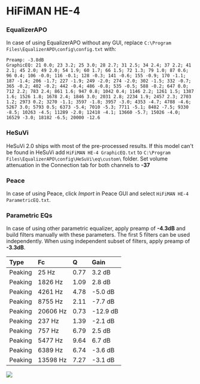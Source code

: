 # HiFiMAN HE-4

### EqualizerAPO
In case of using EqualizerAPO without any GUI, replace `C:\Program Files\EqualizerAPO\config\config.txt`
with:
```
Preamp: -3.8dB
GraphicEQ: 21 0.0; 23 3.2; 25 3.0; 28 2.7; 31 2.5; 34 2.4; 37 2.2; 41 2.1; 45 2.0; 49 2.0; 54 1.9; 60 1.7; 66 1.5; 72 1.3; 79 1.0; 87 0.6; 96 0.4; 106 -0.0; 116 -0.1; 128 -0.3; 141 -0.6; 155 -0.9; 170 -1.1; 187 -1.4; 206 -1.7; 227 -1.9; 249 -2.0; 274 -2.0; 302 -1.5; 332 -0.7; 365 -0.2; 402 -0.2; 442 -0.4; 486 -0.8; 535 -0.5; 588 -0.2; 647 0.0; 712 2.2; 783 2.4; 861 1.6; 947 0.8; 1042 0.4; 1146 2.2; 1261 1.5; 1387 1.6; 1526 1.8; 1678 2.4; 1846 3.0; 2031 2.8; 2234 1.9; 2457 2.3; 2703 1.2; 2973 0.2; 3270 -1.1; 3597 -1.8; 3957 -3.0; 4353 -4.7; 4788 -4.6; 5267 3.0; 5793 0.5; 6373 -5.4; 7010 -5.3; 7711 -5.1; 8482 -7.5; 9330 -8.5; 10263 -4.5; 11289 -2.0; 12418 -4.1; 13660 -5.7; 15026 -4.0; 16529 -3.0; 18182 -6.5; 20000 -12.6
```

### HeSuVi
HeSuVi 2.0 ships with most of the pre-processed results. If this model can't be found in HeSuVi add
`HiFiMAN HE-4 GraphicEQ.txt` to `C:\Program Files\EqualizerAPO\config\HeSuVi\eq\custom\` folder.
Set volume attenuation in the Connection tab for both channels to **-37**

### Peace
In case of using Peace, click *Import* in Peace GUI and select `HiFiMAN HE-4 ParametricEQ.txt`.

### Parametric EQs
In case of using other parametric equalizer, apply preamp of **-4.3dB** and build filters manually
with these parameters. The first 5 filters can be used independently.
When using independent subset of filters, apply preamp of **-3.3dB**.

| Type    | Fc       |    Q | Gain     |
|:--------|:---------|:-----|:---------|
| Peaking | 25 Hz    | 0.77 | 3.2 dB   |
| Peaking | 1826 Hz  | 1.09 | 2.8 dB   |
| Peaking | 4261 Hz  | 4.78 | -5.0 dB  |
| Peaking | 8755 Hz  | 2.11 | -7.7 dB  |
| Peaking | 20606 Hz | 0.73 | -12.9 dB |
| Peaking | 237 Hz   | 1.39 | -2.1 dB  |
| Peaking | 757 Hz   | 6.79 | 2.5 dB   |
| Peaking | 5477 Hz  | 9.64 | 6.7 dB   |
| Peaking | 6389 Hz  | 6.74 | -3.6 dB  |
| Peaking | 13598 Hz | 7.27 | -3.1 dB  |

![](https://raw.githubusercontent.com/jaakkopasanen/AutoEq/master/results/innerfidelity/sbaf-serious/HiFiMAN%20HE-4/HiFiMAN%20HE-4.png)